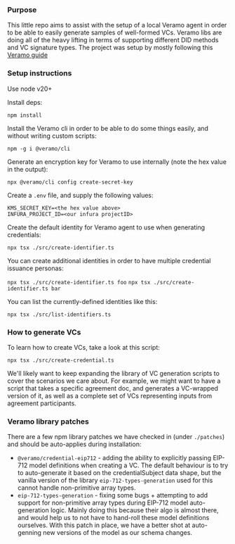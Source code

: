 ### Purpose
This little repo aims to assist with the setup of a local Veramo agent in order to be able to easily generate samples of well-formed VCs. Veramo libs are doing all of the heavy lifting in terms of supporting different DID methods and VC signature types.
The project was setup by mostly following this [Veramo guide](https://veramo.io/docs/node_tutorials/node_setup_identifiers/)

### Setup instructions
Use node v20+

Install deps:

`npm install`

Install the Veramo cli in order to be able to do some things easily, and without writing custom scripts:

`npm -g i @veramo/cli`

Generate an encryption key for Veramo to use internally (note the hex value in the output):

`npx @veramo/cli config create-secret-key`

Create a `.env` file, and supply the following values:
```
KMS_SECRET_KEY=<the hex value above>
INFURA_PROJECT_ID=<our infura projectID>
```

Create the default identity for Veramo agent to use when generating credentials:

`npx tsx ./src/create-identifier.ts`

You can create additional identities in order to have multiple credential issuance personas:

`npx tsx ./src/create-identifier.ts foo`
`npx tsx ./src/create-identifier.ts bar`

You can list the currently-defined identities like this:

`npx tsx ./src/list-identifiers.ts`

### How to generate VCs
To learn how to create VCs, take a look at this script:

`npx tsx ./src/create-credential.ts`

We'll likely want to keep expanding the library of VC generation scripts to cover the scenarios we care about. For example, we might want to have a script that takes a specific agreement doc, and generates a VC-wrapped version of it, as well as a complete set of VCs representing inputs from agreement participants.

### Veramo library patches
There are a few npm library patches we have checked in (under `./patches`) and should be auto-applies during installation:
- `@veramo/credential-eip712` - adding the ability to explicitly passing EIP-712 model definitions when creating a VC. The default behaviour is to try to auto-generate it based on the credentialSubject data shape, but the vanilla version of the library `eip-712-types-generation` used for this cannot handle non-primitive array types.
- `eip-712-types-generation` - fixing some bugs + attempting to add support for non-primitive array types during EIP-712 model auto-generation logic. Mainly doing this because their algo is almost there, and would help us to not have to hand-roll these model definitions ourselves. With this patch in place, we have a better shot at auto-genning new versions of the model as our schema changes.